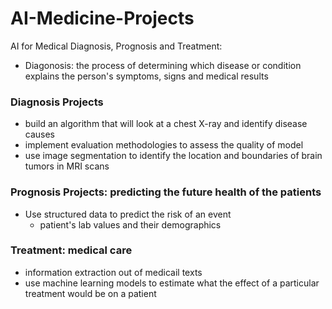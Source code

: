 # AI-Medicine-Projects
AI for Medical Diagnosis, Prognosis and Treatment:
- Diagonosis: the process of determining which disease or condition explains the person's symptoms, signs and medical results

### Diagnosis Projects
- build an algorithm that will look at a chest X-ray and identify disease causes
- implement evaluation methodologies to assess the quality of model
- use image segmentation to identify the location and boundaries of brain tumors in MRI scans
### Prognosis Projects: predicting the future health of the patients
- Use structured data to predict the risk of an event
  - patient's lab values and their demographics

### Treatment: medical care
- information extraction out of medicail texts
- use machine learning models to estimate what the effect of a particular treatment would be on a patient
